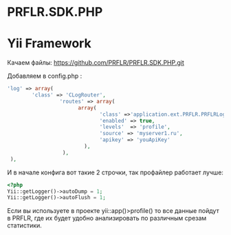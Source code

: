 PRFLR.SDK.PHP
=============


Yii Framework
=============

Качаем файлы:
https://github.com/PRFLR/PRFLR.SDK.PHP.git


Добавляем в config.php : 
```php
'log' => array(
        'class' => 'CLogRouter',
                 'routes' => array(
                       array(
                              'class' =>'application.ext.PRFLR.PRFLRLogRoute',
                              'enabled' => true,
                              'levels'  => 'profile',
                              'source' => 'myserver1.ru',
                              'apikey' => 'youApiKey'
                         ),
                  ),
 ),
```
И в начале конфига вот такие 2 строчки, так профайлер работает лучше:
```php
<?php
Yii::getLogger()->autoDump = 1;
Yii::getLogger()->autoFlush = 1;
```

Если вы используете в проекте  yii::app()>profile()      то все данные пойдут в PRFLR, где их будет удобно анализировать по различным срезам статистики. ﻿
